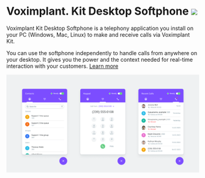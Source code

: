 # Voximplant. Kit Desktop Softphone <img src="https://voximplant.com/vox/common/icons/kit-2.svg" />

Voximplant Kit Desktop Softphone is a telephony application you install on your PC (Windows, Mac, Linux) to make and receive calls via Voximplant Kit.

You can use the softphone independently to handle calls from anywhere on your desktop. It gives you the power and the context needed for real-time interaction with your customers. [Learn more]( https://voximplant.com/kit/docs/contactcenter/desktopsoftphone)

<img src="assets/screen1.png" />
